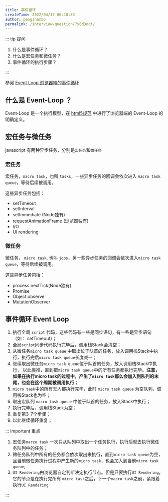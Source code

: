 ```yaml
---
title: 事件循环
createTime: 2022/04/17 06:18:33
author: pengzhanbo
permalink: /interview-question/7y6d3oqt/
---
```


::: tip 提问

1. 什么是事件循环？
2. 什么是宏任务和微任务？
3. 事件循环的执行步骤？

:::

参阅 [Event Loop 浏览器端的事件循环](/article/browser-event-loop)

## 什么是 Event-Loop ？

Event-Loop 是一个执行模型，在 [html5规范](https://html.spec.whatwg.org/multipage/webappapis.html#event-loops) 中进行了浏览器端的 Event-Loop 的明确定义。

## 宏任务与微任务

javascript 有两种异步任务，分别是`宏任务`和`微任务`

### 宏任务

宏任务，`macro task`，也叫 `tasks`，一些异步任务的回调会依次进入 `macro task queue`，等待后续被调用。

这些异步任务包括：

- setTimeout
- setInterval
- setImmediate (Node独有)
- requestAnimationFrame (浏览器独有)
- I/O
- UI rendering

### 微任务

微任务， `micro task`, 也叫 `jobs`，另一些异步任务的回调会依次进入`micro task queue`，等待后续被调用。

这些异步任务包括：

- process.nextTick(Node独有)
- Promise
- Object.observe
- MutationObserver

## 事件循环 Event Loop

1. 执行全局 `script` 代码，这些代码有一些是同步语句，有一些是异步语句（如： setTimeout）；
2. 全局`script`同步代码执行完毕后，调用栈Stack会清空；
3. 从微任务`micro task queue` 中取出位于队首的任务，放入调用栈Stack中执行，执行完后`micro task queue`长度减一；
4. 继续取出微任务`micro task queue`位于队首的任务，放入调用栈Stack中执行，
   以此类推，直到把`micro task queue`中的所有任务都执行完毕。**注意，如果在执行micro task的过程中，产生了`micro task`那么会加入到队列的末尾，也会在这个周期被调用执行**；
5. `micro task`中的所有无人都执行完毕，此时 `micro task queue` 为空队列，调用栈Stack也为空；
6. 取出宏队列 `macro task queue` 中位于队首的任务，放入Stack中执行；
7. 执行完毕后，调用栈Stack为空；
8. 重复第3-7个步骤；
9. 以此继续循环重复；

::: important 重点

1. 宏任务`marco task` 一次只从队列中取出一个任务执行，执行后就去执行微任务队列中的任务；
2. 微任务队列中所有的任务都会依次取出来执行，直到`micro task queue`为空，
   且当前微任务执行过程中产生新的`micro task`，也会加入到当前`micro task queue`;
3. `UI Rendering`由浏览器自定判断决定执行节点。但是只要执行`UI Rendering`，它的节点是在执行完所有
   `micro task`之后，下一个`macro task`之前，紧跟着执行`UI Rendering`

:::
